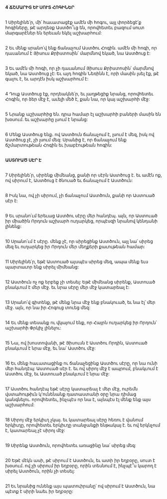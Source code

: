 **4 ՃՇՄԱՐԻՏ ԵՒ ՍՈՒՏ ՀՈԳԻՆԵՐ**

\
 1 Սիրելինե՛ր, մի՛ հաւատացէք ամէն մի հոգու, այլ փորձեցէ՛ք հոգիները, թէ արդեօք Աստծո՞ւց են, որովհետեւ բազում սուտ մարգարէներ են երեւան եկել աշխարհում:

\
 2 Եւ մենք սրանո՛վ ենք ճանաչում Աստծու Հոգին. ամէն մի հոգի, որ դաւանում է Յիսուս Քրիստոսին՝ մարմնով եկած, նա Աստծուց է:

\
 3 Եւ ամէն մի հոգի, որ չի դաւանում Յիսուս Քրիստոսին՝ մարմնով եկած, նա Աստծուց չէ: Եւ այդ հոգին Նեռինն է, որի մասին լսել էք, թէ գալու է, եւ արդէն իսկ աշխարհում է:

\
 4 Դուք Աստծուց էք, որդեակնե՛ր, եւ յաղթեցիք նրանց, որովհետեւ Հոգին, որ ձեր մէջ է, աւելի մեծ է, քան նա, որ կայ աշխարհի մէջ:

\
 5 Նրանք աշխարհից են. դրա համար էլ աշխարհի բաների մասին են խօսում. եւ աշխարհը լսում է նրանց:

\
 6 Մենք Աստծուց ենք. ով Աստծուն ճանաչում է, լսում է մեզ, իսկ ով Աստծուց չէ, չի լսում մեզ: Սրանից է, որ ճանաչում ենք ճշմարտութեան Հոգին եւ խաբէութեան հոգին:

\
 **ԱՍՏՈՒԱԾ ՍԷՐ Է**

\
 7 Սիրելինե՛ր, սիրենք միմեանց, քանի որ սէրն Աստծուց է. եւ ամէն ոք, ով սիրում է, Աստծուց է ծնուած եւ ճանաչում է Աստծուն:

\
 8 Իսկ նա, ով չի սիրում, չի ճանաչում Աստծուն, քանի որ Աստուած սէր է:

\
 9 Եւ սրանո՛ւմ երեւաց Աստծու սէրը մեր հանդէպ. այն, որ Աստուած իր միածին Որդուն աշխարհ ուղարկեց, որպէսզի նրանով կենդանի լինենք:

\
 10 Սրանո՛ւմ է սէրը. մենք չէ, որ սիրեցինք Աստծուն, այլ նա՛ սիրեց մեզ եւ ուղարկեց իր Որդուն մեր մեղքերի քաւութեան համար:

\
 11 Սիրելինե՛ր, եթէ Աստուած այսպէս սիրեց մեզ, ապա մենք եւս պարտաւոր ենք սիրել միմեանց:

\
12 Աստծուն ոչ ոք երբեք չի տեսել: Եթէ միմեանց սիրենք, Աստուած բնակւում է մեր մէջ. եւ նրա սէրը մեր մէջ կատարեալ է:

\
13 Սրանո՛վ գիտենք, թէ մենք նրա մէջ ենք բնակուած, եւ նա էլ՝ մեր մէջ. այն, որ նա իր Հոգուց տուեց մեզ:

\
14 Եւ մենք տեսանք ու վկայում ենք, որ Հայրն ուղարկեց իր Որդուն՝ աշխարհի Փրկիչ լինելու:

\
15 Նա, ով խոստովանի, թէ Յիսուսն է Աստծու Որդին, Աստուած բնակւում է նրա մէջ, եւ նա՝ Աստծու մէջ:

\
16 Եւ մենք հաւատացինք ու ճանաչեցինք Աստծու սէրը, որ նա ունի մեր հանդէպ: Աստուած սէր է. եւ ով սիրոյ մէջ է ապրում, բնակւում է Աստծու մէջ, եւ Աստուած բնակւում է նրա մէջ:

\
17 Աստծու հանդէպ եթէ սէրը կատարեալ է մեր մէջ, ուրեմն վստահութիւն կ՚ունենանք դատաստանի օրը նրա դիմաց կանգնելու. որովհետեւ, ինչպէս որ նա է, այնպէս էլ մենք ենք այս աշխարհում:

\
18 Սիրոյ մէջ երկիւղ չկայ. եւ կատարեալ սէրը հեռու է վանում երկիւղը, որովհետեւ երկիւղը տանջանքի ենթակայ է. եւ ով երկնչում է, կատարեալ չէ սիրոյ մէջ:

\
19 Սիրենք Աստծուն, որովհետեւ առաջինը նա՛ սիրեց մեզ:

\
20 Եթէ մէկն ասի, թէ սիրում է Աստծուն, եւ ատի իր եղբօրը, սուտ է խօսում. ով չի սիրում իր եղբօրը, որին տեսնում է, ինչպէ՞ս կարող է սիրել Աստծուն, որին չի տեսել:

\
21 Եւ նրանից ունենք այս պատուիրանը՝ ով սիրում է Աստծուն, նա պէտք է սիրի նաեւ իր եղբօրը:
